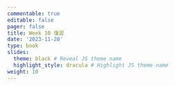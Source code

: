 ```yaml
---
commentable: true
editable: false
pager: false
title: Week 10 復習
date: '2023-11-20'
type: book
slides:
  theme: black # Reveal JS theme name
  highlight_style: dracula # Highlight JS theme name
weight: 10
---
```

